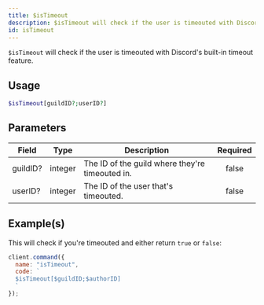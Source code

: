 ```yaml
---
title: $isTimeout
description: $isTimeout will check if the user is timeouted with Discord's built-in timeout feature.
id: isTimeout
---
```


`$isTimeout` will check if the user is timeouted with Discord's built-in timeout feature.

## Usage

```php
$isTimeout[guildID?;userID?]
```

## Parameters

| Field    | Type    | Description                                     | Required |
| -------- | ------- | ----------------------------------------------- | :------: |
| guildID? | integer | The ID of the guild where they're timeouted in. |  false   |
| userID?  | integer | The ID of the user that's timeouted.            |  false   |

## Example(s)

This will check if you're timeouted and either return `true` or `false`:

```javascript
client.command({
  name: "isTimeout",
  code: `
  $isTimeout[$guildID;$authorID]
  `
});
```

